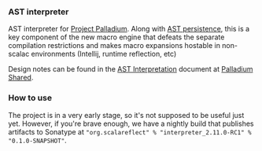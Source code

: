 ### AST interpreter

AST interpreter for [Project Palladium](http://scalamacros.org/news/2014/03/02/project-palladium.html). Along with [AST persistence](https://github.com/scalareflect/persistence), this is a key component of the new macro engine that defeats the separate compilation restrictions and makes macro expansions hostable in non-scalac environments (Intellij, runtime reflection, etc)

Design notes can be found in the [AST Interpretation](https://docs.google.com/document/d/10mTt_vyknHPruh-zcCAk4BY4hjRx9ElrAo6EoFvyU0I/edit) document at [Palladium Shared](https://drive.google.com/#folders/0Bxbd8B9L-XfmcE9tRFBXVjZtY0k).

### How to use

The project is in a very early stage, so it's not supposed to be useful just yet. However, if you're brave enough, we have a nightly build that publishes artifacts to Sonatype at `"org.scalareflect" % "interpreter_2.11.0-RC1" % "0.1.0-SNAPSHOT"`.
